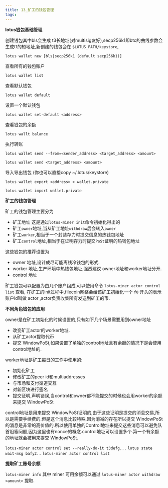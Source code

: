 ```yaml
---
title: 13_矿工的钱包管理
tags: 
---
```


**lotus钱包基础管理**

创建钱包其中bls会生成 t3长地址(对multisig友好),secp256k1即btc的曲线参数会生成t1的短地址,新创建的钱包会在 `$LOTUS_PATH/keystore`,

`lotus wallet new [bls|secp256k1 (default secp256k1)]`

查看所有的钱包账户 

`lotus wallet list` 

 查看默认钱包 

`lotus wallet default` 

设置一个默认钱包 

`lotus wallet set-default <address>` 

查看钱包的余额 

`lotus wallt balance` 

执行转账

`lotus wallet send --from=<sender_address> <target_address> <amount>`

`lotus wallet send <target_address> <amount>`

导入导出钱包 (你也可以直接copy ~/.lotus/keystore)
	
`lotus wallet export <address> > wallet.private`

`lotus wallet import wallet.private` 

**矿工的钱包管理**

矿工的钱包管理主要分为

- 矿工地址 这是通过`lotus-miner init`命令初始化得出的
- 矿工`owner`地址,当从矿工地址`withdraw`后会转入`owner`
- 矿工`worker`,相当于一个封装存力时提交信息的热钱包地址
- 矿工`control`地址,相当于在证明存力时提交`PoSt`证明的热钱包地址

这些钱包的推荐设置为

- owner 地址,设计成尽可能离线冷钱包的形式.
- worker 地址,生产环境中热钱包地址,强烈建议 owner地址和worker地址分开.
- control 地址	

矿工钱包可以配置为由几个账户组成,可以使用命令 `lotus-miner actor control list` 查看, 在矿工的init过程中,filecoin网络会给该矿工初始化一个 `f0` 开头的表示账户id叫做 actor ,actor负责收集所有发送到矿工的币.

**不同角色钱包的应用**

owner是在矿工初始化的时候设置的,只有如下几个场景需要用到owner地址

- 改变矿工actor的worker地址.
- 从矿工actor提取代币
- 提交 WindowPoSt,如果设置了单独的control地址且有余额的情况下是会使用control地址的.

worker地址是矿工每日的工作中使用的:

- 初始化矿工
- 修改矿工的peer id和multiaddresses
- 与市场和支付渠道交互
- 对新区块进行签名
- 提交证明,声明错误,当control和owner都不能提交的时候也会用worker的余额来提交 WindowPoSt

control地址是用来提交 WindowPoSt证明的,由于这些证明是提交的消息交易,所以是需要手续费的.但是这个消息比较特殊,因为消减的存在所以提交 WindowPoSt的消息是非常的高价值的.所以使用单独的Control地址来提交这些消息可以避免队首阻塞问题,因为这里也有nonce的概念.control地址可以设置多个.第一个有余额的地址就会被用来提交 WindowPoSt.

`lotus-miner actor control set --really-do-it t3defg...`
`lotus state wait-msg bafy2..`
`lotus-miner actor control list`

**提取矿工账号余额**

`lotus-miner info` 其中 miner 可用余额可以通过 `lotus-miner actor withdraw <amount>` 提取.
